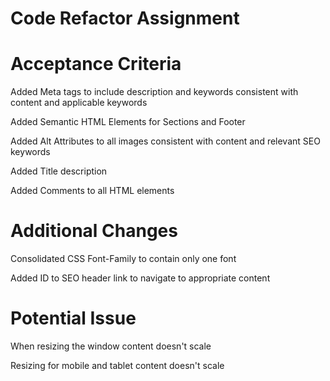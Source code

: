 # Code Refactor Assignment

# Acceptance Criteria

Added Meta tags to include description and keywords consistent with content and applicable keywords

Added Semantic HTML Elements for Sections and Footer

Added Alt Attributes to all images consistent with content and relevant SEO keywords

Added Title description

Added Comments to all HTML elements

# Additional Changes

Consolidated CSS Font-Family to contain only one font

Added ID to SEO header link to navigate to appropriate content

# Potential Issue

When resizing the window content doesn't scale

Resizing for mobile and tablet content doesn't scale

